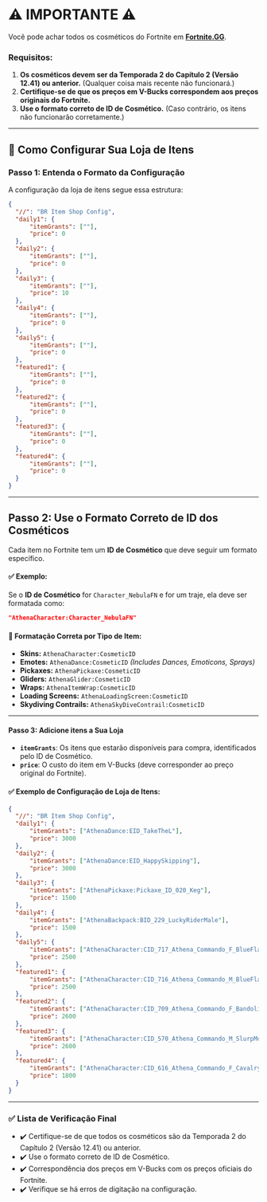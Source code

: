# ⚠️ IMPORTANTE ⚠️  
Você pode achar todos os cosméticos do Fortnite em **[Fortnite.GG](https://fortnite.gg/cosmetics)**.

### Requisitos:
1. **Os cosméticos devem ser da Temporada 2 do Capítulo 2 (Versão 12.41) ou anterior.** (Qualquer coisa mais recente não funcionará.)
2. **Certifique-se de que os preços em V-Bucks correspondem aos preços originais do Fortnite.**
3. **Use o formato correto de ID de Cosmético.** (Caso contrário, os itens não funcionarão corretamente.)

---

## 🔧 Como Configurar Sua Loja de Itens

### **Passo 1: Entenda o Formato da Configuração**  
A configuração da loja de itens segue essa estrutura:

```json
{
  "//": "BR Item Shop Config",
  "daily1": {
      "itemGrants": [""],
      "price": 0
  },
  "daily2": {
      "itemGrants": [""],
      "price": 0
  },
  "daily3": {
      "itemGrants": [""],
      "price": 10
  },
  "daily4": {
      "itemGrants": [""],
      "price": 0
  },
  "daily5": {
      "itemGrants": [""],
      "price": 0
  },
  "featured1": {
      "itemGrants": [""],
      "price": 0
  },
  "featured2": {
      "itemGrants": [""],
      "price": 0
  },
  "featured3": {
      "itemGrants": [""],
      "price": 0
  },
  "featured4": {
      "itemGrants": [""],
      "price": 0
  }
}
```

---
## Passo 2: Use o Formato Correto de ID dos Cosméticos
Cada item no Fortnite tem um **ID de Cosmético** que deve seguir um formato específico.

#### ✅ Exemplo:  
Se o **ID de Cosmético** for `Character_NebulaFN` e for um traje, ela deve ser formatada como:  
```json
"AthenaCharacter:Character_NebulaFN"
```

#### 📌 **Formatação Correta por Tipo de Item:**
- **Skins:** `AthenaCharacter:CosmeticID`
- **Emotes:** `AthenaDance:CosmeticID` *(Includes Dances, Emoticons, Sprays)*
- **Pickaxes:** `AthenaPickaxe:CosmeticID`
- **Gliders:** `AthenaGlider:CosmeticID`
- **Wraps:** `AthenaItemWrap:CosmeticID`
- **Loading Screens:** `AthenaLoadingScreen:CosmeticID`
- **Skydiving Contrails:** `AthenaSkyDiveContrail:CosmeticID`


---

#### **Passo 3: Adicione itens a Sua Loja**

- **`itemGrants`**: Os itens que estarão disponíveis para compra, identificados pelo ID de Cosmético.
- **`price`**: O custo do item em V-Bucks (deve corresponder ao preço original do Fortnite).

#### ✅ Exemplo de Configuração de Loja de Itens:
```json
{
  "//": "BR Item Shop Config",
  "daily1": {
      "itemGrants": ["AthenaDance:EID_TakeTheL"],
      "price": 3000
  },
  "daily2": {
      "itemGrants": ["AthenaDance:EID_HappySkipping"],
      "price": 3000
  },
  "daily3": {
      "itemGrants": ["AthenaPickaxe:Pickaxe_ID_020_Keg"],
      "price": 1500
  },
  "daily4": {
      "itemGrants": ["AthenaBackpack:BID_229_LuckyRiderMale"],
      "price": 1500
  },
  "daily5": {
      "itemGrants": ["AthenaCharacter:CID_717_Athena_Commando_F_BlueFlames"],
      "price": 2500
  },
  "featured1": {
      "itemGrants": ["AthenaCharacter:CID_716_Athena_Commando_M_BlueFlames"],
      "price": 2500
  },
  "featured2": {
      "itemGrants": ["AthenaCharacter:CID_709_Athena_Commando_F_BandolierSlurp"],
      "price": 2600
  },
  "featured3": {
      "itemGrants": ["AthenaCharacter:CID_570_Athena_Commando_M_SlurpMonster"],
      "price": 2600
  },
  "featured4": {
      "itemGrants": ["AthenaCharacter:CID_616_Athena_Commando_F_CavalryBandit"],
      "price": 1800
  }
}
```

---

### ✅ Lista de Verificação Final

- ✔️ Certifique-se de que todos os cosméticos são da Temporada 2 do Capítulo 2 (Versão 12.41) ou anterior.
- ✔️ Use o formato correto de ID de Cosmético.
- ✔️ Correspondência dos preços em V-Bucks com os preços oficiais do Fortnite.
- ✔️ Verifique se há erros de digitação na configuração.



